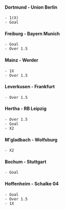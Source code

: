#### Dortmund - Union Berlin
    - 1(X)
    - Goal
    
#### Freiburg - Bayern Munich
    - Goal
    - Over 1.5
    
#### Mainz - Werder
    - 1X
    - Over 1.5
    
#### Leverkusen - Frankfurt
    - Over 1.5
    
#### Hertha - RB Leipzig
    - Over 1.5
    - Goal
    - X2
    
#### M'gladbach	 - Wolfsburg
    - X2
    
#### Bochum - Stuttgart
    - Goal
    
#### Hoffenheim - Schalke 04
    - Goal
    - Over 1.5
    - 1X